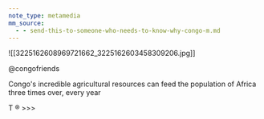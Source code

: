 ```yaml
---
note_type: metamedia
mm_source:
  - - send-this-to-someone-who-needs-to-know-why-congo-m.md
---
```


![[3225162608969721662_3225162603458309206.jpg]]

@congofriends

Congo's incredible
agricultural resources
can feed the population
of Africa three times
over, every year

T
® >>>

